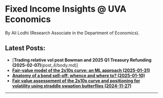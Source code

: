 

<h1>Fixed Income Insights @ UVA Economics</h1>


By Ali Lodhi (Research Associate in the Department of Economics).

## Latest Posts:

- [**Trading relative vol post Bowman and 2025 Q1 Treasury Refunding (2025-02-07)**(post_4/body.md)]
- [**Fair-value model of the 2s10s curve: an ML approach (2025-01-31)**](post_3/body.md)
- [**Anatomy of a bond sell-off: whence and where to? (2025-01-10)**](post_2/body.md)
- [**Fair value assessement of the 2s10s curve and positioning for volatility using straddle swaption butterflies (2024-11-27)**](post_1/body.md)
  




---

